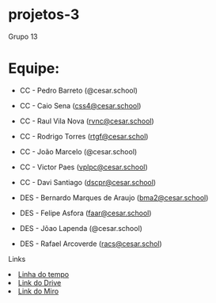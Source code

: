 # projetos-3
Grupo 13
# Equipe:

* CC - Pedro Barreto (@cesar.school)
* CC - Caio Sena (css4@cesar.school)
* CC - Raul Vila Nova (rvnc@cesar.school)
* CC - Rodrigo Torres (rtgf@cesar.schol)
* CC - João Marcelo (@cesar.school)
* CC - Victor Paes (vplpc@cesar.school)
* CC - Davi Santiago (dscpr@cesar.school)
  
* DES - Bernardo Marques de Araujo (bma2@cesar.school)
* DES - Felipe Asfora (faar@cesar.school)
* DES - Jõao Lapenda (@cesar.school)
* DES - Rafael Arcoverde (racs@cesar.schol)

 <p>Links </p>
    <li>
    <a  href="https://www.canva.com/design/DAGgIUxUIm4/Shtxs3phaePDSQQl5AnQHg/edit?utm_content=DAGgIUxUIm4&utm_campaign=designshare&utm_medium=link2&utm_source=sharebutton "
      >Linha do tempo</a
    >
        <li>
    <a  href="https://drive.google.com/drive/folders/105pIkqweFN8kbF1bdyip5qcCQrdshs5u?usp=sharing"
      >Link do Drive</a
    >
              <li>
    <a  href="[https://drive.google.com/drive/folders/105pIkqweFN8kbF1bdyip5qcCQrdshs5u?usp=sharing](https://miro.com/welcomeonboard/VmZUTGR3WW9NaWlmMEJRdEhJUXdPeGFydm5SUHY5WExSOEg4a1AzbzhNclBRQWRaWUpYdWMrbTNvSHlpNnNKWGJ6SU0yekczTTVBa1l1cW5ldWVCYmdnbXp1OUtXMS9PTWVNRnE3UVdoUjAzRk1YL3J2MXJGRDQxaTJFRjhiVzRnbHpza3F6REdEcmNpNEFOMmJXWXBBPT0hdjE=?share_link_id=82533199994 )"
      >Link do Miro</a
    >
  </li>
